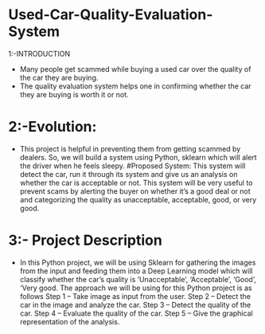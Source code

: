 # Used-Car-Quality-Evaluation-System


1:-INTRODUCTION 
  *  Many people get scammed while    buying a used car over the quality of the car they are buying.
  * The quality evaluation system helps one in confirming whether the car they are buying is worth it or not.

# 2:-Evolution: 
* This project is helpful in preventing them from getting scammed by dealers. So, we will build a system using Python, sklearn which will alert the driver when he feels sleepy.
 #Proposed System: 
This system will detect the car, run it through its system and give us an analysis on whether the car is acceptable or not. This system will be very useful to prevent scams by alerting the buyer on whether it’s a good deal or not and categorizing the quality as unacceptable, acceptable, good, or very good.

# 3:- Project Description
* In this Python project, we will be using Sklearn for gathering the images from the input and feeding them into a Deep Learning model which will classify whether the car’s quality is ‘Unacceptable’, ‘Acceptable’, ‘Good’, ‘Very good. The approach we will be using for this Python project is as follows
Step 1 – Take image as input from the user. 
Step 2 – Detect the car in the image and analyze the car. 
Step 3 – Detect the quality of the car. 
Step 4 – Evaluate the quality of the car. 
Step 5 – Give the graphical representation of the analysis. 
